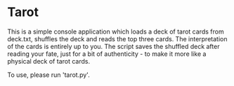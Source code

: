 # Tarot

This is a simple console application which loads a deck of tarot cards from deck.txt, shuffles the deck and reads the top three cards. 
The interpretation of the cards is entirely up to you.
The script saves the shuffled deck after reading your fate, just for a bit of authenticity - to make it more like a physical deck of tarot cards.

To use, please run 'tarot.py'.

